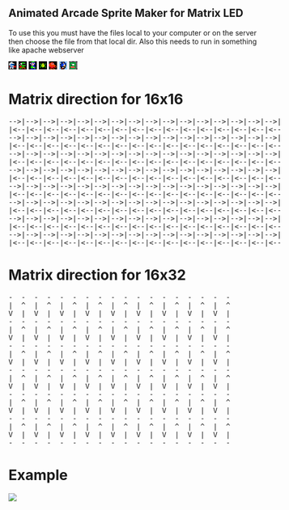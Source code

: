 ## Animated Arcade Sprite Maker for Matrix LED 

To use this you must have the files local to your computer or on the server then choose the file from that local dir. Also this needs to run in something like apache webserver


<img src="https://raw.githubusercontent.com/djmason9/pixelMatrixMaker/main/16x16/DigDug01.png"/>
<img src="https://raw.githubusercontent.com/djmason9/pixelMatrixMaker/main/16x16/DigDugMonster01.png"/>
<img src="https://raw.githubusercontent.com/djmason9/pixelMatrixMaker/main/16x16/DonkeyMario01.png"/>
<img src="https://raw.githubusercontent.com/djmason9/pixelMatrixMaker/main/16x16/Frogger01.png"/>
<img src="https://raw.githubusercontent.com/djmason9/pixelMatrixMaker/main/16x16/Qbert01.png"/>
<img src="https://raw.githubusercontent.com/djmason9/pixelMatrixMaker/main/16x16/Sonic01.png"/>
<img src="https://raw.githubusercontent.com/djmason9/pixelMatrixMaker/main/16x16/Monster01.png"/>

#
 
# Matrix direction for 16x16
<pre style="width:550px">
-->|-->|-->|-->|-->|-->|-->|-->|-->|-->|-->|-->|-->|-->|-->|-->|
|<--|<--|<--|<--|<--|<--|<--|<--|<--|<--|<--|<--|<--|<--|<--|<--
-->|-->|-->|-->|-->|-->|-->|-->|-->|-->|-->|-->|-->|-->|-->|-->|
|<--|<--|<--|<--|<--|<--|<--|<--|<--|<--|<--|<--|<--|<--|<--|<--
-->|-->|-->|-->|-->|-->|-->|-->|-->|-->|-->|-->|-->|-->|-->|-->|
|<--|<--|<--|<--|<--|<--|<--|<--|<--|<--|<--|<--|<--|<--|<--|<--
-->|-->|-->|-->|-->|-->|-->|-->|-->|-->|-->|-->|-->|-->|-->|-->|
|<--|<--|<--|<--|<--|<--|<--|<--|<--|<--|<--|<--|<--|<--|<--|<--
-->|-->|-->|-->|-->|-->|-->|-->|-->|-->|-->|-->|-->|-->|-->|-->|
|<--|<--|<--|<--|<--|<--|<--|<--|<--|<--|<--|<--|<--|<--|<--|<--
-->|-->|-->|-->|-->|-->|-->|-->|-->|-->|-->|-->|-->|-->|-->|-->|
|<--|<--|<--|<--|<--|<--|<--|<--|<--|<--|<--|<--|<--|<--|<--|<--
-->|-->|-->|-->|-->|-->|-->|-->|-->|-->|-->|-->|-->|-->|-->|-->|
|<--|<--|<--|<--|<--|<--|<--|<--|<--|<--|<--|<--|<--|<--|<--|<--
-->|-->|-->|-->|-->|-->|-->|-->|-->|-->|-->|-->|-->|-->|-->|-->|
|<--|<--|<--|<--|<--|<--|<--|<--|<--|<--|<--|<--|<--|<--|<--|<--
</pre>

# Matrix direction for 16x32
<pre style="width:550px">
-  -  -  -  -  -  -  -  -  -  -  -  -  -  -  -  -  -
|  ^  |  ^  |  ^  |  ^  |  ^  |  ^  |  ^  |  ^  |  ^
V  |  V  |  V  |  V  |  V  |  V  |  V  |  V  |  V  |
-  -  -  -  -  -  -  -  -  -  -  -  -  -  -  -  -  -
|  ^  |  ^  |  ^  |  ^  |  ^  |  ^  |  ^  |  ^  |  ^
V  |  V  |  V  |  V  |  V  |  V  |  V  |  V  |  V  |
-  -  -  -  -  -  -  -  -  -  -  -  -  -  -  -  -  -
|  ^  |  ^  |  ^  |  ^  |  ^  |  ^  |  ^  |  ^  |  ^
V  |  V  |  V  |  V  |  V  |  V  |  V  |  V  |  V  |
-  -  -  -  -  -  -  -  -  -  -  -  -  -  -  -  -  -
|  ^  |  ^  |  ^  |  ^  |  ^  |  ^  |  ^  |  ^  |  ^
V  |  V  |  V  |  V  |  V  |  V  |  V  |  V  |  V  |
-  -  -  -  -  -  -  -  -  -  -  -  -  -  -  -  -  -
|  ^  |  ^  |  ^  |  ^  |  ^  |  ^  |  ^  |  ^  |  ^
V  |  V  |  V  |  V  |  V  |  V  |  V  |  V  |  V  |
-  -  -  -  -  -  -  -  -  -  -  -  -  -  -  -  -  -
|  ^  |  ^  |  ^  |  ^  |  ^  |  ^  |  ^  |  ^  |  ^
V  |  V  |  V  |  V  |  V  |  V  |  V  |  V  |  V  |
-  -  -  -  -  -  -  -  -  -  -  -  -  -  -  -  -  -
</pre>

# Example
<img src="https://bitcows.com/wp-content/uploads/2019/10/alexa-e1570468072869-768x1034.jpg" width="400"/>

